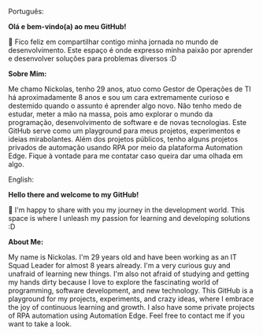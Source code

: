 Português:

**Olá e bem-vindo(a) ao meu GitHub!**

👋 Fico feliz em compartilhar contigo minha jornada no mundo de desenvolvimento. Este espaço é onde expresso minha paixão por aprender e desenvolver soluções para problemas diversos :D

**Sobre Mim:**

Me chamo Nickolas, tenho 29 anos, atuo como Gestor de Operações de TI há aproximadamente 8 anos e sou um cara extremamente curioso e destemido quando o assunto é aprender algo novo. Não tenho medo de estudar, meter a mão na massa, pois amo explorar o mundo da programação, desenvolvimento de software e de novas tecnologias. Este GitHub serve como um playground para meus projetos, experimentos e ideias mirabolantes. Além dos projetos públicos, tenho alguns projetos privados de automação usando RPA por meio da plataforma Automation Edge. Fique à vontade para me contatar caso queira dar uma olhada em algo.

English:

**Hello there and welcome to my GitHub!**

👋 I'm happy to share with you my journey in the development world. This space is where I unleash my passion for learning and developing solutions :D

**About Me:**

My name is Nickolas. I'm 29 years old and have been working as an IT Squad Leader for almost 8 years already. I'm a very curious guy and unafraid of learning new things. I'm also not afraid of studying and getting my hands dirty because I love to explore the fascinating world of programming, software development, and new technology. This GitHub is a playground for my projects, experiments, and crazy ideas, where I embrace the joy of continuous learning and growth. I also have some private projects of RPA automation using Automation Edge. Feel free to contact me if you want to take a look.
